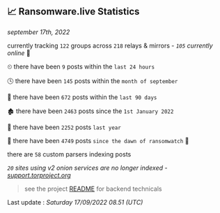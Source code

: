
## 📈 Ransomware.live Statistics
_september 17th, 2022_

currently tracking `122` groups across `218` relays & mirrors - _`105` currently online_ 📡

⏲ there have been `9` posts within the `last 24 hours`

🕓 there have been `145` posts within the `month of september`

📅 there have been `672` posts within the `last 90 days`

🏚 there have been `2463` posts since the `1st January 2022`

🚀 there have been `2252` posts `last year`

🦕 there have been `4749` posts `since the dawn of ransomwatch` 🐣

there are `58` custom parsers indexing posts

_`20` sites using v2 onion services are no longer indexed - [support.torproject.org](https://support.torproject.org/onionservices/v2-deprecation/)_

> see the project [README](https://github.com/jmousqueton/ransomwatch#readme) for backend technicals



Last update : _Saturday 17/09/2022 08.51 (UTC)_

